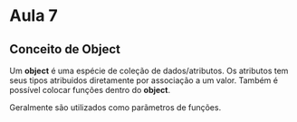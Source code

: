 # Aula 7 
## Conceito de Object

Um **object** é uma espécie de coleção de dados/atributos. 
Os atributos tem seus tipos atribuidos diretamente por associação a um valor. 
Também é possível colocar funções dentro do **object**.

Geralmente são utilizados como parãmetros de funções. 